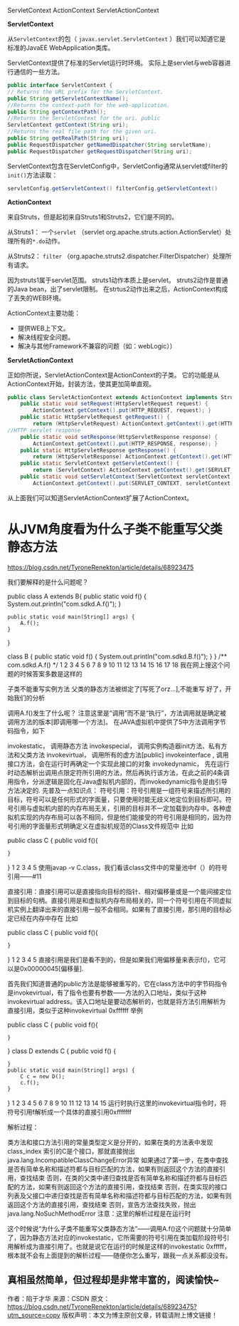 ServletContext   ActionContext   ServletActionContext



**ServletContext**

 从`ServletContext`的包（ `javax.servlet.ServletContext` ）我们可以知道它是标准的JavaEE  WebApplication类库。

 ServletContext提供了标准的Servlet运行时环境。 实际上是servlet与web容器进行通信的一些方法。

 

```java
public interface ServletContext { 
// Returns the URL prefix for the ServletContext. 
public String getServletContextName(); 
//Returns the context-path for the web-application. 
public String getContextPath(); 
//Returns the ServletContext for the uri. public 
ServletContext getContext(String uri);
//Returns the real file path for the given uri. 
public String getRealPath(String uri); 
public RequestDispatcher getNamedDispatcher(String servletName); 
public RequestDispatcher getRequestDispatcher(String uri);

```

ServletContext包含在ServletConfig中，ServletConfig通常从servlet或filter的`init()`方法读取：

```java
servletConfig.getServletContext() filterConfig.getServletContext()
```

**ActionContext**

 来自Struts，但是起初来自Struts1和Struts2，它们是不同的。

 从Struts1： 
一个`servlet` （servlet  org.apache.struts.action.ActionServlet）处理所有的`*.do`动作。

 从Struts2： 
`filter` （org.apache.struts2.dispatcher.FilterDispatcher）处理所有请求。

 因为struts1属于servlet范围。 struts1动作本质上是servlet。 
struts2动作是普通的Java bean，出了servlet限制。 
在strtus2动作出来之后，ActionContext构成了丢失的WEB环境。

 ActionContext主要功能：

- 提供WEB上下文。
- 解决线程安全问题。
- 解决与其他Framework不兼容的问题（如：webLogic））

 **ServletActionContext**

 正如你所说，ServletActionContext是ActionContext的子类。 它的功能是从ActionContext开始，封装方法，使其更加简单直观。

```java
public class ServletActionContext extends ActionContext implements StrutsStatics { //HTTP servlet request 
    public static void setRequest(HttpServletRequest request) { 		      	       
        ActionContext.getContext().put(HTTP_REQUEST, request); } 
    public static HttpServletRequest getRequest() { 
        return (HttpServletRequest) ActionContext.getContext().get(HTTP_REQUEST); }
//HTTP servlet response 
    public static void setResponse(HttpServletResponse response) { 
        ActionContext.getContext().put(HTTP_RESPONSE, response); } 
    public static HttpServletResponse getResponse() { 
        return (HttpServletResponse) ActionContext.getContext().get(HTTP_RESPONSE); } //servlet context. 
    public static ServletContext getServletContext() { 
        return (ServletContext) ActionContext.getContext().get(SERVLET_CONTEXT); } 
    public static void setServletContext(ServletContext servletContext) { 
        ActionContext.getContext().put(SERVLET_CONTEXT, servletContext); }

```

从上面我们可以知道ServletActionContext扩展了ActionContext。





# 从JVM角度看为什么子类不能重写父类静态方法



https://blog.csdn.net/TyroneRenekton/article/details/68923475



我们要解释的是什么问题呢？

public class A extends B{
    public static void f() {
        System.out.println("com.sdkd.A.f()");
    }

    public static void main(String[] args) {
        A.f();
    }
}

class B {
    public static void f() {
        System.out.println("com.sdkd.B.f()");
    }
} 
/**
com.sdkd.A.f()
*/
1
2
3
4
5
6
7
8
9
10
11
12
13
14
15
16
17
18
我在网上搜这个问题的时候答案多数是这样的

子类不能重写实例方法
父类的静态方法被绑定了[写死了orz…],不能重写
好了，开始我们的分析

调用A.f()发生了什么呢？ 
注意这里是“调用”而不是“执行”，方法调用就是确定被调用方法的版本[即调用哪一个方法]。 
在JAVA虚拟机中提供了5中方法调用字节码指令，如下

invokestatic， 调用静态方法
invokespecial， 调用实例构造器init方法、私有方法和父类方法
invokevirtual， 调用所有的虚方法[public]
invokeinterface , 调用接口方法，会在运行时再确定一个实现此接口的对象
invokedynamic， 先在运行时动态解析出调用点限定符所引用的方法，然后再执行该方法，在此之前的4条调用指令，分派逻辑是固化在Java虚拟机内部的，而invokedynamic指令是由引导方法决定的.
先普及一点知识点： 
符号引用：符号引用是一组符号来描述所引用的目标，符号可以是任何形式的字面量，只要使用时能无歧义地定位到目标即可。符号引用与虚拟机内部的内存布局无关，引用的目标并不一定加载到内存中。各种虚拟机实现的内存布局可以各不相同，但是他们能接受的符号引用是相同的，因为符号引用的字面量形式明确定义在虚拟机规范的Class文件规范中 
比如

public class C {
    public void f(){

    }
}
1
2
3
4
5
使用javap -v C.class，我们看该class文件中的常量池中f（）的符号引用——#11 

直接引用：直接引用可以是直接指向目标的指针、相对偏移量或是一个能间接定位到目标的句柄。直接引用是和虚拟机内存布局相关的，同一个符号引用在不同虚拟机实例上翻译出来的直接引用一般不会相同。如果有了直接引用，那引用的目标必定已经在内存中存在 
比如

public class C {
    public void f(){

    }
}
1
2
3
4
5
直接引用是我们是看不到的，但是如果我们用偏移量来表示f()，它可以是0x00000045[偏移量].

首先我们知道普通的public方法是能够被重写的，它在class方法中的字节码指令是invokevirtual，有了指令也要有参数——方法的入口地址，类似于这种invokevirtual address。该入口地址是要动态解析的，也就是将方法引用解析为直接引用，类似于这种invokevirtual 0xffffff 
举例

public class C {
    public void f(){

    }
}
class D extends C {
    public void f() {

    }
    public static void main(String[] args) {
        C c = new D();
        c.f();
    }
}
1
2
3
4
5
6
7
8
9
10
11
12
13
14
15
运行时执行这里的invokevirtual指令时，将符号引用f解析成一个具体的直接引用0xfffffff

解析过程：

类方法和接口方法引用的常量类型定义是分开的，如果在类的方法表中发现class_index 索引的C是个接口，那就直接抛出java.lang.IncompatibleClassChangeError异常
如果通过了第一步，在类中查找是否有简单名称和描述符都与目标匹配的方法，如果有则返回这个方法的直接引用，查找结束
否则，在类的父类中递归查找是否有简单名称和描述符都与目标匹配的方法，如果有则返回这个方法的直接引用，查找结束
否则，在类实现的接口列表及父接口中递归查找是否有简单名称和描述符都与目标匹配的方法，如果有则返回这个方法的直接引用，查找结束
否则，宣告方法查找失败，抛出java.lang.NoSuchMethodError
注意：这里的解析过程是在运行时

这个时候说“为什么子类不能重写父类静态方法”——调用A.f()这个问题就十分简单了，因为静态方法对应的invokestatic，它所需要的符号引用在类加载阶段符号引用解析成为直接引用了。也就是说它在运行的时候是这样的invokestatic 0xfffff，根本就不会有上面提到的解析过程——随便你怎么重写，跟我一点关系都没没有。

真相虽然简单，但过程却是非常丰富的，阅读愉快~
--------------------- 
作者：陷于才华 
来源：CSDN 
原文：https://blog.csdn.net/TyroneRenekton/article/details/68923475?utm_source=copy 
版权声明：本文为博主原创文章，转载请附上博文链接！